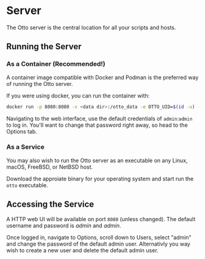 # Server

The Otto server is the central location for all your scripts and hosts.

## Running the Server

### As a Container (Recommended!)

A container image compatible with Docker and Podman is the preferred way of running the Otto server.

If you were using docker, you can run the container with:

```bash
docker run -p 8080:8080 -v <data dir>:/otto_data -e OTTO_UID=$(id -u) -e OTTO_GID=$(id -g) --name otto otto
```

Navigating to the web interface, use the default credentials of `admin`:`admin` to log in. You'll want to
change that password right away, so head to the Options tab.

### As a Service

You may also wish to run the Otto server as an executable on any Linux, macOS, FreeBSD, or NetBSD host.

Download the approiate binary for your operating system and start run the `otto` executable.

## Accessing the Service

A HTTP web UI will be available on port `8080` (unless changed). The default username and password is *admin* and *admin*.

Once logged in, navigate to Options, scroll down to Users, select "admin" and change the password of the default admin user.
Alternativly you way wish to create a new user and delete the default admin user.